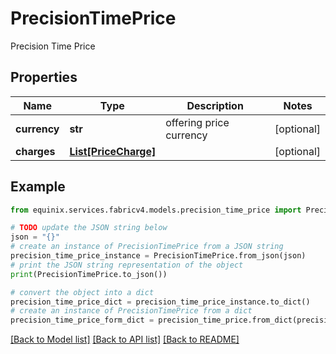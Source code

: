 # PrecisionTimePrice

Precision Time Price

## Properties

Name | Type | Description | Notes
------------ | ------------- | ------------- | -------------
**currency** | **str** | offering price currency | [optional] 
**charges** | [**List[PriceCharge]**](PriceCharge.md) |  | [optional] 

## Example

```python
from equinix.services.fabricv4.models.precision_time_price import PrecisionTimePrice

# TODO update the JSON string below
json = "{}"
# create an instance of PrecisionTimePrice from a JSON string
precision_time_price_instance = PrecisionTimePrice.from_json(json)
# print the JSON string representation of the object
print(PrecisionTimePrice.to_json())

# convert the object into a dict
precision_time_price_dict = precision_time_price_instance.to_dict()
# create an instance of PrecisionTimePrice from a dict
precision_time_price_form_dict = precision_time_price.from_dict(precision_time_price_dict)
```
[[Back to Model list]](../README.md#documentation-for-models) [[Back to API list]](../README.md#documentation-for-api-endpoints) [[Back to README]](../README.md)


